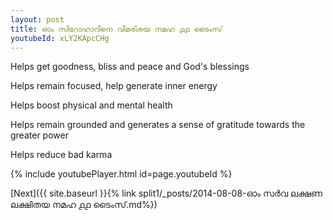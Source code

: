 ```yaml
---
layout: post
title: ഓം സിറോഹാറിനെ വിമര്ശയ നമഹ ൧൧ ടൈംസ്
youtubeId: xLY2KApcCHg
---
```

 
 
Helps get goodness, bliss and peace and God's blessings
 
Helps remain focused, help generate inner energy 
 
Helps boost physical and mental health 
 
Helps remain grounded and generates a sense of gratitude towards the greater power 
 
Helps reduce bad karma
 
 
 
 


{% include youtubePlayer.html id=page.youtubeId %}
 
[Next]({{ site.baseurl }}{% link  split1/_posts/2014-08-08-ഓം സർവ ലക്ഷണ ലക്ഷിതയ നമഹ ൧൧ ടൈംസ്.md%})
 
